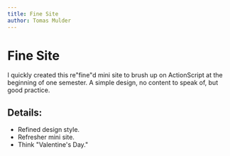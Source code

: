 ```yaml
---
title: Fine Site
author: Tomas Mulder
---
```


# Fine Site

I quickly created this re"fine"d mini site to brush up on ActionScript at the beginning of one semester. A simple design, no content to speak of, but good practice.

## Details:

- Refined design style.
- Refresher mini site.
- Think "Valentine's Day."